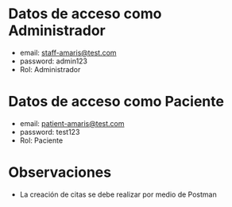 # Datos de acceso como Administrador

- email: staff-amaris@test.com
- password: admin123
- Rol: Administrador

# Datos de acceso como Paciente

- email: patient-amaris@test.com
- password: test123
- Rol: Paciente

# Observaciones

- La creación de citas se debe realizar por medio de Postman
